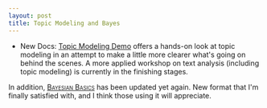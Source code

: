```yaml
---
layout: post
title: Topic Modeling and Bayes
---
```


- New Docs: [<span itemprop="name keywords">Topic Modeling Demo</span>](../docs/topic_models/topic-model-demo.html) offers a hands-on look at topic modeling in an attempt to make a little more clearer what's going on behind the scenes.  A more applied workshop on text analysis (including topic modeling) is currently in the finishing stages.

In addition, [<span style="font-variant:small-caps;">Bayesian Basics</span>](../bayesian-basics/) has been updated yet again.  New format that I'm finally satisfied with, and I think those using it will appreciate.
